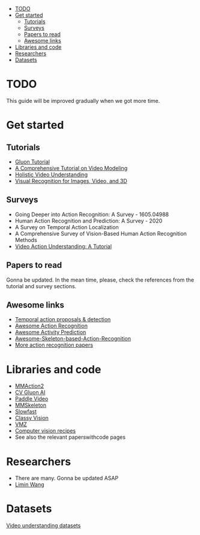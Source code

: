 - [TODO](#todo)
- [Get started](#get-started)
  - [Tutorials](#tutorials)
  - [Surveys](#surveys)
  - [Papers to read](#papers-to-read)
  - [Awesome links](#awesome-links)
- [Libraries and code](#libraries-and-code)
- [Researchers](#researchers)
- [Datasets](#datasets)
# TODO
This guide will be improved gradually when we got more time.
# Get started
## Tutorials
- [Gluon Tutorial](https://cv.gluon.ai/build/examples_action_recognition/index.html)  
- [A Comprehensive Tutorial on Video Modeling](https://github.com/bryanyzhu/Video-Tutorial-CVPR2020) 
- [Holistic Video Understanding](https://holistic-video-understanding.github.io/tutorials/cvpr2020.html)
- [Visual Recognition for Images, Video, and 3D](http://s9xie.github.io/Tutorials/CVPR2020/)
  

## Surveys
- Going Deeper into Action Recognition: A Survey - 1605.04988
- Human Action Recognition and Prediction: A Survey - 2020
- A Survey on Temporal Action Localization
- A Comprehensive Survey of Vision-Based Human Action Recognition Methods
- [Video Action Understanding: A Tutorial](https://arxiv.org/abs/2010.06647)

## Papers to read
Gonna be updated. In the mean time, please, check the references from the tutorial and survey sections.
## Awesome links
- [Temporal action proposals & detection](https://github.com/Rheelt/Materials-Temporal-Action-Detection)
- [Awesome Action Recognition](https://github.com/jinwchoi/awesome-action-recognition)
- [Awesome Activity Prediction](https://github.com/chinancheng/awesome-activity-prediction#human-trajectory-prediction)
- [Awesome-Skeleton-based-Action-Recognition](https://github.com/niais/Awesome-Skeleton-based-Action-Recognition)
- [More action recognition papers](http://actionrecognition.net/files/paper.php)

  

# Libraries and code
- [MMAction2](https://github.com/open-mmlab/mmaction2)
- [CV Gluon AI](https://cv.gluon.ai/model_zoo/action_recognition.html)
- [Paddle Video](https://github.com/PaddlePaddle/PaddleVideo)
- [MMSkeleton](https://github.com/open-mmlab/mmskeleton)
- [Slowfast](https://github.com/facebookresearch/SlowFast)
- [Classy Vision](https://classyvision.ai/)
- [VMZ](https://github.com/facebookresearch/vmz)
- [Computer vision recipes](https://github.com/microsoft/computervision-recipes/tree/master/scenarios/action_recognition)
- See also the relevant paperswithcode pages

# Researchers
- There are many. Gonna be updated ASAP
- [Limin Wang](https://wanglimin.github.io/)


# Datasets
[Video understanding datasets](https://github.com/yoosan/video-understanding-dataset)
